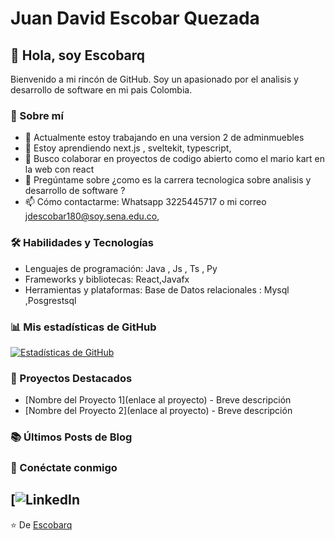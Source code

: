 # Juan David Escobar Quezada

## 👋 Hola, soy Escobarq

Bienvenido a mi rincón de GitHub. Soy un apasionado por el analisis y desarrollo de software en mi pais Colombia.

### 🚀 Sobre mí

- 🔭 Actualmente estoy trabajando en una version 2 de adminmuebles
- 🌱 Estoy aprendiendo next.js , sveltekit, typescript,
- 👯 Busco colaborar en proyectos de codigo abierto como el mario kart en la web con react
- 💬 Pregúntame sobre ¿como es la carrera tecnologica sobre analisis y desarrollo de software ?
- 📫 Cómo contactarme: Whatsapp 3225445717  o mi correo jdescobar180@soy.sena.edu.co, 


### 🛠 Habilidades y Tecnologías

- Lenguajes de programación: Java , Js , Ts , Py
- Frameworks y bibliotecas: React,Javafx
- Herramientas y plataformas: Base de Datos relacionales : Mysql ,Posgrestsql

### 📊 Mis estadísticas de GitHub

[![Estadísticas de GitHub](https://github-readme-stats.vercel.app/api?username=Escobarq&show_icons=true&theme=radical)](https://github.com/anuraghazra/github-readme-stats)

### 📌 Proyectos Destacados

- [Nombre del Proyecto 1](enlace al proyecto) - Breve descripción
- [Nombre del Proyecto 2](enlace al proyecto) - Breve descripción

### 📚 Últimos Posts de Blog

<!-- BLOG-POST-LIST:START -->
<!-- BLOG-POST-LIST:END -->

### 🤝 Conéctate conmigo

[![LinkedIn](https://www.linkedin.com/in/juan-david-escobar-quezada-380430302/)
---

⭐️ De [Escobarq]((https://github.com/Escobarq/))
